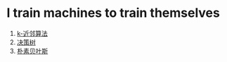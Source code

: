 # I train machines to train themselves

1. [k-近邻算法](01_kNN)
2. [决策树](02_tree)
3. [朴素贝叶斯](03_native_bayes)